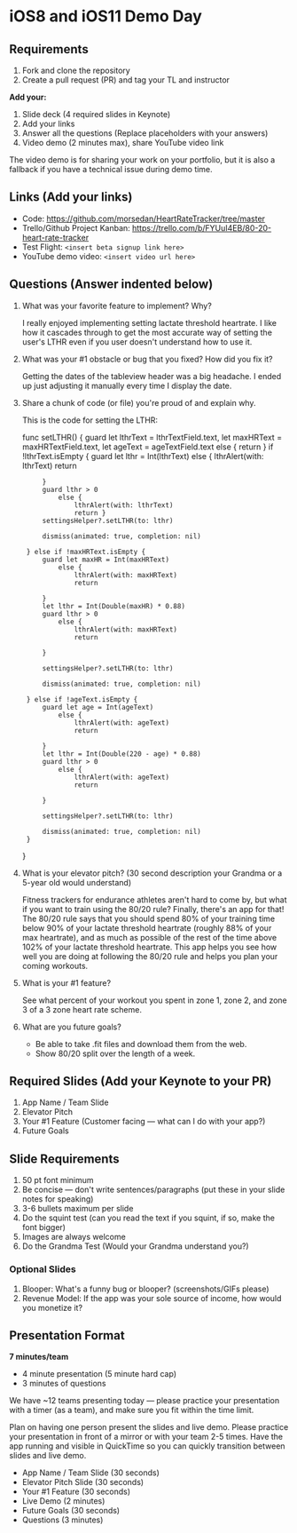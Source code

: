 # iOS8 and iOS11 Demo Day

## Requirements

1. Fork and clone the repository
2. Create a pull request (PR) and tag your TL and instructor

**Add your:**

1. Slide deck (4 required slides in Keynote)
2. Add your links
3. Answer all the questions (Replace placeholders with your answers)
4. Video demo (2 minutes max), share YouTube video link

The video demo is for sharing your work on your portfolio, but it is also a fallback if you have a technical issue during demo time.

## Links (Add your links)

* Code: https://github.com/morsedan/HeartRateTracker/tree/master
* Trello/Github Project Kanban: https://trello.com/b/FYUuI4EB/80-20-heart-rate-tracker
* Test Flight: `<insert beta signup link here>`
* YouTube demo video: `<insert video url here>`

## Questions (Answer indented below)

1. What was your favorite feature to implement? Why?

    I really enjoyed implementing setting lactate threshold heartrate. I like how it cascades through to get the most accurate way of setting the user's LTHR even if you user doesn't understand how to use it.

2. What was your #1 obstacle or bug that you fixed? How did you fix it?

    Getting the dates of the tableview header was a big headache. I ended up just adjusting it manually every time I display the date. 
  
3. Share a chunk of code (or file) you're proud of and explain why.

    This is the code for setting the LTHR:
    
    func setLTHR() {
        guard let lthrText = lthrTextField.text, let maxHRText = maxHRTextField.text, let ageText = ageTextField.text else { return }
        if !lthrText.isEmpty {
            guard let lthr = Int(lthrText)
                else {
                    lthrAlert(with: lthrText)
                    return
                    
            }
            guard lthr > 0
                else {
                    lthrAlert(with: lthrText)
                    return }
            settingsHelper?.setLTHR(to: lthr)
            
            dismiss(animated: true, completion: nil)
            
        } else if !maxHRText.isEmpty {
            guard let maxHR = Int(maxHRText)
                else {
                    lthrAlert(with: maxHRText)
                    return
                    
            }
            let lthr = Int(Double(maxHR) * 0.88)
            guard lthr > 0
                else {
                    lthrAlert(with: maxHRText)
                    return
                    
            }
            
            settingsHelper?.setLTHR(to: lthr)
            
            dismiss(animated: true, completion: nil)
            
        } else if !ageText.isEmpty {
            guard let age = Int(ageText)
                else {
                    lthrAlert(with: ageText)
                    return
                    
            }
            let lthr = Int(Double(220 - age) * 0.88)
            guard lthr > 0
                else {
                    lthrAlert(with: ageText)
                    return
                    
            }
            
            settingsHelper?.setLTHR(to: lthr)
            
            dismiss(animated: true, completion: nil)
        }
    }
  
4. What is your elevator pitch? (30 second description your Grandma or a 5-year old would understand)

    Fitness trackers for endurance athletes aren't hard to come by, but what if you want to train using the 80/20 rule? Finally, there's an app for that! The 80/20 rule says that you should spend 80% of your training time below 90% of your lactate threshold heartrate (roughly 88% of your max heartrate), and as much as possible of the rest of the time above 102% of your lactate threshold heartrate. This app helps you see how well you are doing at following the 80/20 rule and helps you plan your coming workouts. 
  
5. What is your #1 feature?

    See what percent of your workout you spent in zone 1, zone 2, and zone 3 of a 3 zone heart rate scheme.
  
6. What are you future goals?

    - Be able to take .fit files and download them from the web.
    - Show 80/20 split over the length of a week.

## Required Slides (Add your Keynote to your PR)

1. App Name / Team Slide
2. Elevator Pitch
3. Your #1 Feature (Customer facing — what can I do with your app?)
4. Future Goals

## Slide Requirements

1. 50 pt font minimum
2. Be concise — don't write sentences/paragraphs (put these in your slide notes for speaking)
3. 3-6 bullets maximum per slide
4. Do the squint test (can you read the text if you squint, if so, make the font bigger)
6. Images are always welcome
7. Do the Grandma Test (Would your Grandma understand you?)

### Optional Slides

1. Blooper: What's a funny bug or blooper? (screenshots/GIFs please)
2. Revenue Model: If the app was your sole source of income, how would you monetize it?

## Presentation Format

**7 minutes/team**

* 4 minute presentation (5 minute hard cap)
* 3 minutes of questions

We have ~12 teams presenting today — please practice your presentation with a timer (as a team), and make sure you fit within the time limit.

Plan on having one person present the slides and live demo. Please practice your presentation in front of a mirror or with your team 2-5 times. Have the app running and visible in QuickTime so you can quickly transition between slides and live demo.

* App Name / Team Slide (30 seconds)
* Elevator Pitch Slide (30 seconds)
* Your #1 Feature (30 seconds)
* Live Demo (2 minutes)
* Future Goals (30 seconds)
* Questions (3 minutes)
